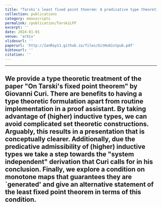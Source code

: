 ```yaml
---
title: "Tarski's least fixed point theorem: A predicative type theoretic formulation"
collection: publications
category: manuscripts
permalink: /publication/TarskiLFP
excerpt: ''
date: 2024-01-01
venue: 'arXiv'
slidesurl: ''
paperurl: 'http://IanRay11.github.io/files/GitHub1stpub.pdf'
bibtexurl: ''
citation: ''
---
```


---
We provide a type theoretic treatment of the paper "On Tarski's fixed point theorem" by Giovanni Curi. There are benefits to having a type theoretic formulation apart from routine implementation in a proof assistant. By taking advantage of (higher) inductive types, we can avoid complicated set theoretic constructions. Arguably, this results in a presentation that is conceptually clearer. Additionally, due the predicative admissibility of (higher) inductive types we take a step towards the "system independent" derivation that Curi calls for in his conclusion. Finally, we explore a condition on monotone maps that guarantees they are `generated' and give an alternative statement of the least fixed point theorem in terms of this condition.
---
